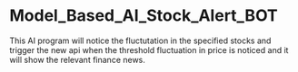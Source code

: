 # Model_Based_AI_Stock_Alert_BOT
This AI program will notice the fluctutation in the specified stocks and trigger the new api when the threshold fluctuation in price is noticed and it will show the relevant finance news.
